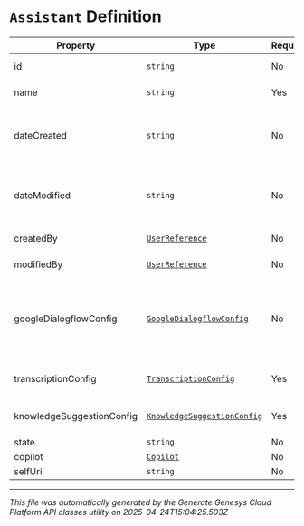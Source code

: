 # `Assistant` Definition

| Property | Type | Required | Description |
|----------|------|----------|-------------|
| id | `string` | No | The globally unique identifier for the object. |
| name | `string` | Yes | The name of the assistant that will assist the agent. |
| dateCreated | `string` | No | Date when the assistant was created. Date time is represented as an ISO-8601 string. For example: yyyy-MM-ddTHH:mm:ss[.mmm]Z |
| dateModified | `string` | No | Date when the assistant was last modified. Date time is represented as an ISO-8601 string. For example: yyyy-MM-ddTHH:mm:ss[.mmm]Z |
| createdBy | [`UserReference`](userreference-definition.md) | No | The user who created the assistant. |
| modifiedBy | [`UserReference`](userreference-definition.md) | No | The user who last modified the assistant. |
| googleDialogflowConfig | [`GoogleDialogflowConfig`](googledialogflowconfig-definition.md) | No | (Deprecated: use the 'knowledgeSuggestionConfig' for genesys knowledge suggestions) Configuration of Dialogflow used to assist the agent with transcriptions and knowledge suggestions. |
| transcriptionConfig | [`TranscriptionConfig`](transcriptionconfig-definition.md) | Yes | Configuration for speech transcription used to assist the agent. |
| knowledgeSuggestionConfig | [`KnowledgeSuggestionConfig`](knowledgesuggestionconfig-definition.md) | Yes | Configuration that defines how to produce knowledge suggestions. |
| state | `string` | No | State of the assistant. |
| copilot | [`Copilot`](copilot-definition.md) | No | Agent copilot configuration. |
| selfUri | `string` | No | The URI for this object |

---

*This file was automatically generated by the Generate Genesys Cloud Platform API classes utility on 2025-04-24T15:04:25.503Z*